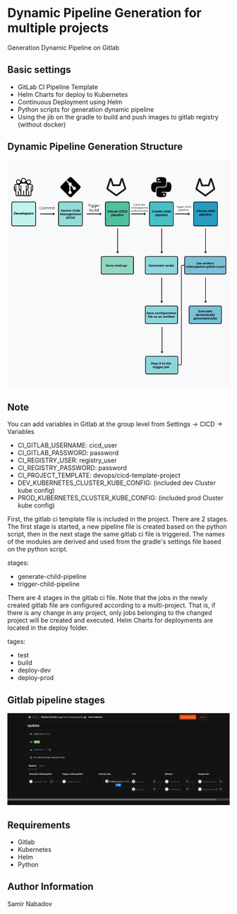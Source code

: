__Dynamic Pipeline Generation for multiple projects__
================================

Generation Dynamic Pipeline on Gitlab

Basic settings
------------
* GitLab CI Pipeline Template
* Helm Charts for deploy to Kubernetes
* Continuous Deployment using Helm
* Python scripts for generation dynamic pipeline
* Using the jib on the gradle to build and push images to gitlab registry (without docker)

Dynamic Pipeline Generation Structure
------------
![Screenshot](dynamic_pipeline_generation.png)

Note
------------
You can add variables in Gitlab at the group level from Settings -> CICD -> Variables

* CI_GITLAB_USERNAME: cicd_user
* CI_GITLAB_PASSWORD: password
* CI_REGISTRY_USER: registry_user
* CI_REGISTRY_PASSWORD: password
* CI_PROJECT_TEMPLATE: devops/cicd-template-project
* DEV_KUBERNETES_CLUSTER_KUBE_CONFIG: (included dev Cluster kube config)
* PROD_KUBERNETES_CLUSTER_KUBE_CONFIG: (included prod Cluster kube config)

First, the gitlab ci template file is included in the project. There are 2 stages. The first stage is started, a new pipeline file is created based on the python script, then in the next stage the same gitlab ci file is triggered. The names of the modules are derived and used from the gradle's settings file  based on the python script.

stages:
  - generate-child-pipeline
  - trigger-child-pipeline

There are 4 stages in the gitlab ci file. Note that the jobs in the newly created gitlab file are configured according to a multi-project. That is, if there is any change in any project, only jobs belonging to the changed project will be created and executed. Helm Charts for deployments are located in the deploy folder.

tages:
  - test  
  - build
  - deploy-dev
  - deploy-prod

Gitlab pipeline stages
------------
![Screenshot](gitlab_pipeline_stages.png)

__Requirements__
------------
* Gitlab
* Kubernetes
* Helm
* Python

__Author Information__
------------------

Samir Nabadov
